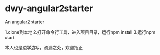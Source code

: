 # dwy-angular2starter
An angular2 starter

1.clone到本地
2.打开命令行工具，进入项目目录，运行npm install
3.运行npm start


本人也是边学边写，疏漏之处，欢迎指正
